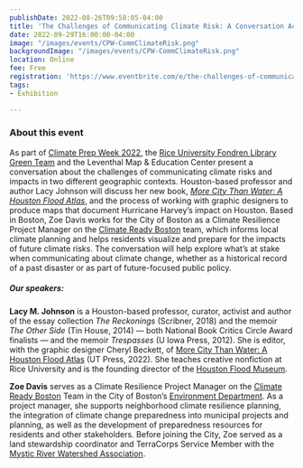 ```yaml
---
publishDate: 2022-08-26T09:58:05-04:00
title: 'The Challenges of Communicating Climate Risk: A Conversation Across Cities'
date: 2022-09-29T16:00:00-04:00
image: "/images/events/CPW-CommClimateRisk.png"
backgroundImage: "/images/events/CPW-CommClimateRisk.png"
location: Online
fee: Free
registration: 'https://www.eventbrite.com/e/the-challenges-of-communicating-climate-risk-tickets-408202363257'
tags:
- Exhibition

---
```

### About this event

As part of [Climate Prep Week 2022](https://www.climatecrew.org/climate_prep_week_2022?locale=en), the [Rice University Fondren Library Green Team](https://library.rice.edu/) and the Leventhal Map & Education Center present a conversation about the challenges of communicating climate risks and impacts in two different geographic contexts. Houston-based professor and author Lacy Johnson will discuss her new book, [_More City Than Water: A Houston Flood Atlas_](https://utpress.utexas.edu/9781477325001/), and the process of working with graphic designers to produce maps that document Hurricane Harvey’s impact on Houston. Based in Boston, Zoe Davis works for the City of Boston as a Climate Resilience Project Manager on the [Climate Ready Boston](https://www.boston.gov/departments/environment/preparing-climate-change) team, which informs local climate planning and helps residents visualize and prepare for the impacts of future climate risks. The conversation will help explore what’s at stake when communicating about climate change, whether as a historical record of a past disaster or as part of future-focused public policy.

##### Our speakers:

**Lacy M. Johnson** is a Houston-based professor, curator, activist and author of the essay collection _The Reckonings_ (Scribner, 2018) and the memoir _The Other Side_ (Tin House, 2014) — both National Book Critics Circle Award finalists — and the memoir _Trespasses_ (U Iowa Press, 2012). She is editor, with the graphic designer Cheryl Beckett, of [More City Than Water: A Houston Flood Atlas](https://utpress.utexas.edu/9781477325001/) (UT Press, 2022). She teaches creative nonfiction at Rice University and is the founding director of the [Houston Flood Museum](https://houstonfloodmuseum.org/).

**Zoe Davis** serves as a Climate Resilience Project Manager on the [Climate Ready Boston](https://www.boston.gov/departments/environment/preparing-climate-change) Team in the City of Boston’s [Environment Department](https://www.boston.gov/departments/environment). As a project manager, she supports neighborhood climate resilience planning, the integration of climate change preparedness into municipal projects and planning, as well as the development of preparedness resources for residents and other stakeholders. Before joining the City, Zoe served as a land stewardship coordinator and TerraCorps Service Member with the [Mystic River Watershed Association](https://mysticriver.org/).